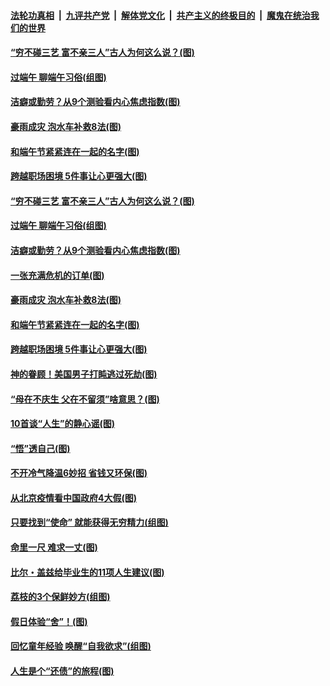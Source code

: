 

####  [法轮功真相](../../../../basic/blob/master/README.md?t=06251702) &nbsp;|&nbsp; [九评共产党](../../../../9ping.md/blob/master/README.md?t=06251702) &nbsp;|&nbsp; [解体党文化](../../../../jtdwh.md/blob/master/README.md?t=06251702)  &nbsp;|&nbsp; [共产主义的终极目的](../../../../gczydzjmd.md/blob/master/README.md?t=06251702) &nbsp;|&nbsp; [魔鬼在统治我们的世界](../../../../mgztzwmdsj.md/blob/master/README.md?t=06251702) 

#### [“穷不碰三艺 富不亲三人”古人为何这么说？(图)](../pages/p8/937602.md?t=06251702) 

#### [过端午 聊端午习俗(组图)](../pages/p8/937246.md?t=06251702) 

#### [洁癖或勤劳？从9个测验看内心焦虑指数(图)](../pages/p8/937558.md?t=06251702) 

#### [豪雨成灾 泡水车补救8法(图)](../pages/p8/937526.md?t=06251702) 

#### [和端午节紧紧连在一起的名字(图)](../pages/p8/937448.md?t=06251702) 

#### [跨越职场困境 5件事让心更强大(图)](../pages/p8/937375.md?t=06251702) 

#### [“穷不碰三艺 富不亲三人”古人为何这么说？(图)](../pages/p8/937602.md?t=06251702) 

#### [过端午 聊端午习俗(组图)](../pages/p8/937246.md?t=06251702) 

#### [洁癖或勤劳？从9个测验看内心焦虑指数(图)](../pages/p8/937558.md?t=06251702) 

#### [一张充满危机的订单(图)](../pages/p8/936981.md?t=06251702) 

#### [豪雨成灾 泡水车补救8法(图)](../pages/p8/937526.md?t=06251702) 

#### [和端午节紧紧连在一起的名字(图)](../pages/p8/937448.md?t=06251702) 

#### [跨越职场困境 5件事让心更强大(图)](../pages/p8/937375.md?t=06251702) 

#### [神的眷顾！美国男子打盹逃过死劫(图)](../pages/p8/936985.md?t=06251702) 

#### [“母在不庆生 父在不留须”啥意思？(图)](../pages/p8/937234.md?t=06251702) 

#### [10首谈“人生”的静心谣(图)](../pages/p8/936965.md?t=06251702) 

#### [“悟”透自己(图)](../pages/p8/936972.md?t=06251702) 

#### [不开冷气降温6妙招 省钱又环保(图)](../pages/p8/937329.md?t=06251702) 

#### [从北京疫情看中国政府4大假(图)](../pages/p8/937196.md?t=06251702) 

#### [只要找到“使命” 就能获得无穷精力(组图)](../pages/p8/937159.md?t=06251702) 

#### [命里一尺 难求一丈(图)](../pages/p8/936782.md?t=06251702) 

#### [比尔・盖兹给毕业生的11项人生建议(图)](../pages/p8/936231.md?t=06251702) 

#### [荔枝的3个保鲜妙方(组图)](../pages/p8/936950.md?t=06251702) 

#### [假日体验“舍”！(图)](../pages/p8/937183.md?t=06251702) 

#### [回忆童年经验 唤醒“自我欲求”(组图)](../pages/p8/937082.md?t=06251702) 

#### [人生是个“还债”的旅程(图)](../pages/p8/936768.md?t=06251702) 

